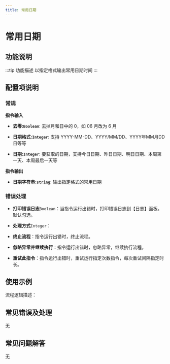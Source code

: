```yaml
---
title: 常用日期
---
```


# 常用日期

## 功能说明

:::tip 功能描述
以指定格式输出常用日期时间
:::

## 配置项说明

### 常规

**指令输入**

- **去零:`Boolean`**: 去掉月和日中的 0，如 06 月改为 6 月

- **日期格式:`Integer`**: 支持 YYYY-MM-DD、YYYY/MM/DD、YYYY年MM月DD日等等

- **日期:`Integer`**: 要获取的日期，支持今日日期、昨日日期、明日日期、本周第一天、本周最后一天等


**指令输出**

- **日期字符串:`string`**: 输出指定格式的常用日期

### 错误处理

- **打印错误日志**`Boolean`：当指令运行出错时，打印错误日志到【日志】面板。默认勾选。

- **处理方式**`Integer`：

 - **终止流程**：指令运行出错时，终止流程。

 - **忽略异常并继续执行**：指令运行出错时，忽略异常，继续执行流程。

 - **重试此指令**：指令运行出错时，重试运行指定次数指令，每次重试间隔指定时长。

## 使用示例

流程逻辑描述：

## 常见错误及处理

无

## 常见问题解答

无

